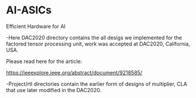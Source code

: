# AI-ASICs
Efficient Hardware for AI


-Here DAC2020 directory contains the all desigs we implemented for the factored tensor processing unit, work was accepted at DAC2020, California, USA.

Please read here for the article:

https://ieeexplore.ieee.org/abstract/document/9218585/

-Project/rtl directories contain the earlier form of designs of multiplier, CLA that use later modified in the DAC2020. 


